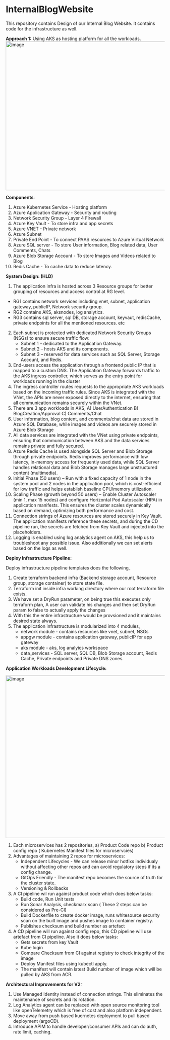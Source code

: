 # InternalBlogWebsite
This repository contains Design of our Internal Blog Website. It contains code for the infrastructure as well. 




**Approach 1:** Using AKS as hosting platform for all the workloads.
<img width="1097" height="470" alt="image" src="https://github.com/user-attachments/assets/3e66482a-0faf-4fdc-815f-2973c9bb4583" />


**Components**:
1) Azure Kubernetes Service - Hosting platform
2) Azure Application Gateway - Security and routing
3) Network Security Group - Layer 4 Firewall
4) Azure Key Vault - To store infra and app secrets
5) Azure VNET - Private network
6) Azure Subnet
7) Private End Point - To connect PAAS resources to Azure Virtual Network
8) Azure SQL server - To store User information, Blog related data, User Comments, Chats 
9) Azure Blob Storage Account - To store Images and Videos related to Blog
10) Redis Cache - To cache data to reduce latency.

**System Design: (HLD)**
1) The application infra is hosted across 3 Resource groups for better grouping of resources and access control at RG level.
 - RG1 contains network services including vnet, subnet, application gateway, publicIP, Network security group.
 - RG2 contains AKS, aksnodes, log analytics.
 - RG3 contains sql server, sql DB, storage account, keyvaut, redisCache, private endpoints for all the mentioned resources. etc
2) Each subnet is protected with dedicated Network Security Groups (NSGs) to ensure secure traffic flow:
   - Subnet 1 – dedicated to the Application Gateway.
   - Subnet 2 – hosts AKS and its components.
   - Subnet 3 – reserved for data services such as SQL Server, Storage Account, and Redis.
3) End-users access the application through a frontend public IP that is mapped to a custom DNS. The Application Gateway forwards traffic to the AKS ingress controller, which serves as the entry point for workloads running in the cluster
4) The ingress controller routes requests to the appropriate AKS workloads based on the incoming traffic rules. Since AKS is integrated with the VNet, the APIs are never exposed directly to the internet, ensuring that all communication remains securely within the VNet.
5) There are 3 app workloads in AKS,
     A) UserAuthentication
     B) BlogCreation/Approval
     C) Comments/Chat
6) User information, blog content, and comments/chat data are stored in Azure SQL Database, while images and videos are securely stored in Azure Blob Storage
7) All data services are integrated with the VNet using private endpoints, ensuring that communication between AKS and the data services remains private and fully secured.
8) Azure Redis Cache is used alongside SQL Server and Blob Storage through private endpoints. Redis improves performance with low latency, in-memory access for frequently used data, while SQL Server handles relational data and Blob Storage manages large unstructured content (multimedia).
9) Initial Phase (50 users) – Run with a fixed capacity of 1 node in the system pool and 2 nodes in the application pool, which is cost-efficient for low traffic and helps establish baseline CPU/memory utilization.
10) Scaling Phase (growth beyond 50 users) – Enable Cluster Autoscaler (min 1, max 15 nodes) and configure Horizontal Pod Autoscaler (HPA) in application manifests. This ensures the cluster scales dynamically based on demand, optimizing both performance and cost.
11) Connection strings of Azure resources are stored securely in Key Vault. The application manifests reference these secrets, and during the CD pipeline run, the secrets are fetched from Key Vault and injected into the placeholders.
12) Logging is enabled using log analytics agent on AKS, this help us to troubleshoot any possible issue. Also additionally we can set alerts based on the logs as well.

**Deploy Infrastructure Pipeline:**

Deploy infrastructure pipeline templates does the following, 
1) Create terraform backend infra (Backend storage account, Resource group, storage container) to store state file.
2) Terraform init inside infra working directory where our root terraform file exists.
3) We have set a DryRun parameter, on being true this executes only terraform plan, A user can validate his changes and then set DryRun param to false to actually apply the changes
4) With this the entire infrastructure would be provsioned and it maintains desired state always.
5) The application infrastructure is modularized into 4 modules,
   - network module - contains resources like vnet, subnet, NSGs
   - appgw module - contains application gateway, publicIP for app gateway
   - aks module - aks, log analyics workspace
   - data_services - SQL server, SQL DB, Blob Storage account, Redis Cache, Private endpoints and Private DNS zones.

**Application Workloads Development Lifecycle:**


<img width="916" height="513" alt="image" src="https://github.com/user-attachments/assets/544367aa-3b99-400a-b1b1-bf3dacc857bd" />

1) Each microservices has 2 repositories, a) Product Code repo b) Product config repo ( Kubernetes Manifest files for microservcies)
2) Advantages of maintaining 2 repos for microservices:
   - Independent Lifecycles - We can release minor hotfixs individualy without affecting other repos and can avoid regulatory steps if        its a config change.
   - GitOps Friendly - The manifest repo becomes the source of truth for the cluster state.
   - Versioning & Rollbacks
4) A CI pipeline wil run against product code which does below tasks:
   - Build code, Run Unit tests
   - Run Sonar Analysis, checkmarx scan ( These 2 steps can be considered as Pre-CI)
   - Build Dockerfile to create docker image, runs whitesource security scan on the built image and pushes image  to container registry.
   - Publishes checksum and build number as artefact 
5) A CD pipeline will run against config repo, this CD pipeline will use artefact from CI pipeline. Also it does below tasks:
   - Gets secrets from key Vault
   - Kube login
   - Compare Checksum from CI against registry to check integrity of the image
   - Deploy Manifest files using kubectl apply.
   - The manifest will contain latest Build number of image which will be pulled by AKS from ACR.

**Architectural Improvements for V2:**
1) Use Managed Identity instead of connection strings. This eliminates the maintenance of secrets and its rotation.
2) Log Analytics agent can be replaced with open source monitoring tool like openTelemetry which is free of cost and also platform independent.
3) Move away from push based kuernetes deployment to pull based deployment (argoCD).
4) Introduce APIM to handle developer/consumer APIs and can do auth, rate limit, caching.
 
